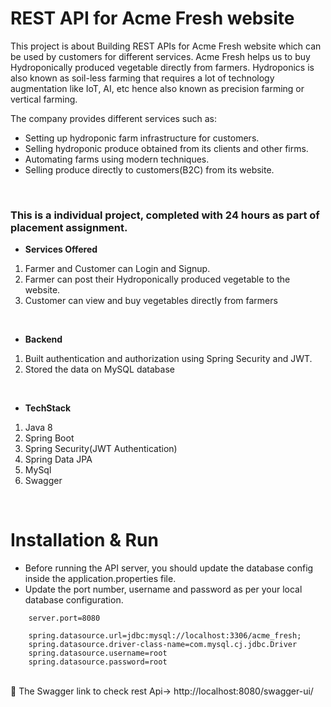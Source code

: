 # REST API for Acme Fresh website 

This project is about Building REST APIs for Acme Fresh website which can be used by customers for  different services.
Acme Fresh helps us to buy Hydroponically produced vegetable directly from farmers. 
Hydroponics is also known as soil-less farming that requires a lot of technology augmentation like IoT, AI, etc hence also known as precision farming or vertical farming.

 
The company provides different services such as:
* Setting up hydroponic farm infrastructure for customers.
* Selling hydroponic produce obtained from its clients and other firms.
* Automating farms using modern techniques.
* Selling produce directly to customers(B2C) from its website.


<br />

### This is a individual project, completed with 24 hours as part of placement assignment.

- **Services Offered**
1. Farmer and Customer can Login and Signup.
2. Farmer can post their Hydroponically produced vegetable to the website.
3. Customer can view and buy vegetables directly from farmers

<br />

- **Backend**
1. Built authentication and authorization using Spring Security and JWT.
2. Stored the data on MySQL database

<br />

- **TechStack**
1. Java 8
2. Spring Boot
3. Spring Security(JWT Authentication)
4. Spring Data JPA
5. MySql
6. Swagger

<br />

# Installation & Run
 - Before running the API server, you should update the database config inside the application.properties file.
- Update the port number, username and password as per your local database configuration.

```
    server.port=8080

    spring.datasource.url=jdbc:mysql://localhost:3306/acme_fresh;
    spring.datasource.driver-class-name=com.mysql.cj.jdbc.Driver
    spring.datasource.username=root
    spring.datasource.password=root
```
<br />
🚀 The Swagger link to check rest Api-> http://localhost:8080/swagger-ui/
  
    
